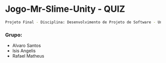 # Jogo-Mr-Slime-Unity - QUIZ
```sh
Projeto Final - Disciplina: Desenvolvimento de Projeto de Software - Unipê 2019.1
```
### Grupo:
* Alvaro Santos
* Isis Angelis
* Rafael Matheus


